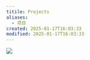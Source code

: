 ```yaml
---
titile: Projects
aliases:
  - 项目
created: 2025-01-17T16:03:33
modified: 2025-01-17T16:03:33
---
```


![](https://raw.githack.com/bGZo/assets/dev/2024/20241214214634.png)
